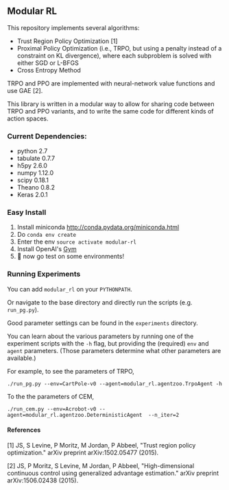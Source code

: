 ## Modular RL

This repository implements several algorithms:

- Trust Region Policy Optimization [1]
- Proximal Policy Optimization (i.e., TRPO, but using a penalty instead of a constraint on KL divergence), where each subproblem is solved with either SGD or L-BFGS
- Cross Entropy Method

TRPO and PPO are implemented with neural-network value functions and use GAE [2].


This library is written in a modular way to allow for sharing code between TRPO and PPO variants, and to write the same code for different kinds of action spaces.

### Current Dependencies:
- python 2.7
- tabulate 0.7.7
- h5py 2.6.0
- numpy 1.12.0
- scipy 0.18.1
- Theano 0.8.2
- Keras 2.0.1

### Easy Install
1. Install miniconda <http://conda.pydata.org/miniconda.html>
2. Do `conda env create`
3. Enter the env `source activate modular-rl`
4. Install OpenAI's [Gym](https://gym.openai.com/docs)
5. :tada:  now go test on some environments!  

### Running Experiments

You can add `modular_rl` on your `PYTHONPATH`.

Or navigate to the base directory and directly run the scripts (e.g. `run_pg.py`).

Good parameter settings can be found in the `experiments` directory.

You can learn about the various parameters by running one of the experiment scripts with the `-h` flag, but providing the (required) `env` and `agent` parameters. (Those parameters determine what other parameters are available.)

For example, to see the parameters of TRPO,

    ./run_pg.py --env=CartPole-v0 --agent=modular_rl.agentzoo.TrpoAgent -h

To the the parameters of CEM,

    ./run_cem.py --env=Acrobot-v0 --agent=modular_rl.agentzoo.DeterministicAgent  --n_iter=2

#### References

[1] JS, S Levine, P Moritz, M Jordan, P Abbeel, "Trust region policy optimization." arXiv preprint arXiv:1502.05477 (2015).

[2] JS, P Moritz, S Levine, M Jordan, P Abbeel, "High-dimensional continuous control using generalized advantage estimation." arXiv preprint arXiv:1506.02438 (2015).

